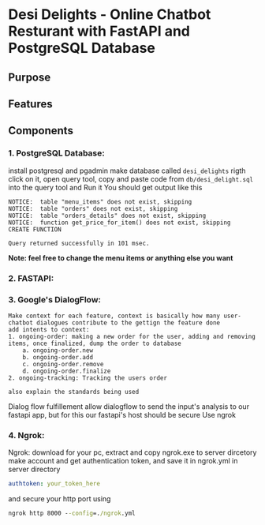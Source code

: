 # Desi Delights - Online Chatbot Resturant with FastAPI and PostgreSQL Database
## Purpose
## Features
## Components
### 1. PostgreSQL Database:
install postgresql and pgadmin
make database called `desi_delights`
rigth click on it, open query tool, copy and paste code from `db/desi_delight.sql` into the query tool and Run it
You should get output like this 
``` 
NOTICE:  table "menu_items" does not exist, skipping
NOTICE:  table "orders" does not exist, skipping
NOTICE:  table "orders_details" does not exist, skipping
NOTICE:  function get_price_for_item() does not exist, skipping
CREATE FUNCTION

Query returned successfully in 101 msec.
``` 
__Note: feel free to change the menu items or anything else you want__

### 2. FASTAPI:


### 3. Google's DialogFlow:
    Make context for each feature, context is basically how many user-chatbot dialogues contribute to the gettign the feature done
    add intents to context:
    1. ongoing-order: making a new order for the user, adding and removing items, once finalized, dump the order to database
        a. ongoing-order.new
        b. ongoing-order.add
        c. ongoing-order.remove
        d. ongoing-order.finalize
    2. ongoing-tracking: Tracking the users order 

    also explain the standards being used 

Dialog flow fulfillement allow dialogflow to send the input's analysis to our fastapi app, but for this  our fastapi's host should be secure
Use ngrok

### 4. Ngrok:
Ngrok: 
download for your pc, extract and copy ngrok.exe to server dircetory
make account and get authentication token, and save it in ngrok.yml in server directory
```yml
authtoken: your_token_here
```
and secure your http port using
``` cmd
ngrok http 8000 --config=./ngrok.yml
```